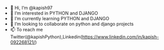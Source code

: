 - 👋 Hi, I’m @kapish97
- 👀 I’m interested in PYTHON and DJANGO
- 🌱 I’m currently learning PYTHON and DJANGO
- 💞️ I’m looking to collaborate on python and django projects
- 📫 To reach me Twitter(@kapishPython),Linkedin(https://www.linkedin.com/in/kapish-092268121/)


